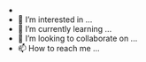 -
- 👀 I’m interested in ...
- 🌱 I’m currently learning ...
- 💞️ I’m looking to collaborate on ...
- 📫 How to reach me ...

<!---
Blue1charlie/Blue1charlie is a ✨ special ✨ repository because its `README.md` (this file) appears on your GitHub profile.
You can click the Preview link to take a look at your changes.
--->
